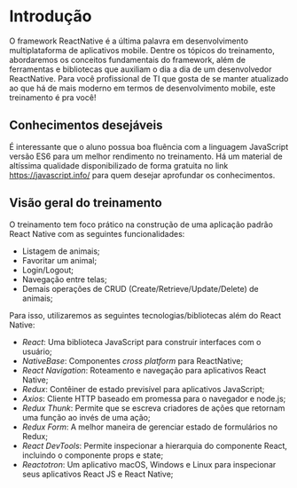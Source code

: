 # Introdução

O framework ReactNative é a última palavra em desenvolvimento multiplataforma de aplicativos mobile.
Dentre os tópicos do treinamento, abordaremos os conceitos fundamentais do framework, além de ferramentas e bibliotecas que auxiliam o dia a dia de um desenvolvedor ReactNative.
Para você profissional de TI que gosta de se manter atualizado ao que há de mais moderno em termos de desenvolvimento mobile, este treinamento é pra você!

## Conhecimentos desejáveis

É interessante que o aluno possua boa fluência com a linguagem JavaScript versão ES6 para um melhor rendimento no treinamento. Há um material de altíssima qualidade disponibilizado de forma gratuita no link https://javascript.info/ para quem desejar aprofundar os conhecimentos.

## Visão geral do treinamento

O treinamento tem foco prático na construção de uma aplicação padrão React Native com as seguintes funcionalidades:

- Listagem de animais;
- Favoritar um animal;
- Login/Logout;
- Navegação entre telas;
- Demais operações de CRUD (Create/Retrieve/Update/Delete) de animais;

Para isso, utilizaremos as seguintes tecnologias/bibliotecas além do React Native:

- _React_: Uma biblioteca JavaScript para construir interfaces com o usuário;
- _NativeBase_: Componentes _cross platform_ para ReactNative;
- _React Navigation_: Roteamento e navegação para aplicativos React Native;
- _Redux_: Contêiner de estado previsível para aplicativos JavaScript;
- _Axios_: Cliente HTTP baseado em promessa para o navegador e node.js;
- _Redux Thunk_: Permite que se escreva criadores de ações que retornam uma função ao invés de uma ação;
- _Redux Form_: A melhor maneira de gerenciar estado de formulários no Redux;
- _React DevTools_: Permite inspecionar a hierarquia do componente React, incluindo o componente props e state;
- _Reactotron_: Um aplicativo macOS, Windows e Linux para inspecionar seus aplicativos React JS e React Native;
